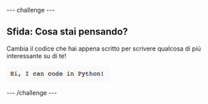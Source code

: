 \--- challenge \---

## Sfida: Cosa stai pensando?

Cambia il codice che hai appena scritto per scrivere qualcosa di piú interessante su di te!

![screenshot](images/me-mind.png)

\--- /challenge \---